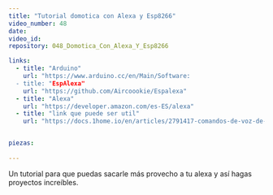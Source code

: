 ```yaml
---
title: "Tutorial domotica con Alexa y Esp8266"
video_number: 48
date: 
video_id: 
repository: 048_Domotica_Con_Alexa_Y_Esp8266

links:
  - title: "Arduino"
    url: "https://www.arduino.cc/en/Main/Software:
  - title: "EspAlexa"
    url: "https://github.com/Aircoookie/Espalexa"
  - title: "Alexa"
	url: "https://developer.amazon.com/es-ES/alexa"
  - title: "link que puede ser util"
	url: "https://docs.1home.io/en/articles/2791417-comandos-de-voz-de-alexa-para-controlar-luces-persianas-termostatos-interruptores-y-ambientes-knx-gira-loxone-spanish-voice-commands"


piezas:
 
---
```


Un tutorial para que puedas sacarle más provecho a tu alexa y así hagas proyectos increíbles.
